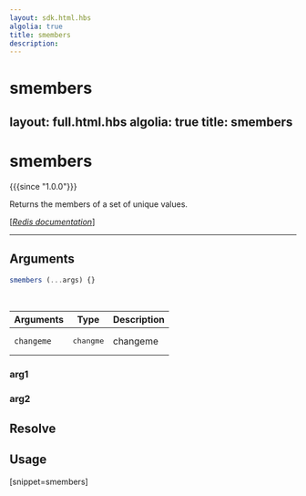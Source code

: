 ```yaml
---
layout: sdk.html.hbs
algolia: true
title: smembers
description:
---
```


# smembers
layout: full.html.hbs
algolia: true
title: smembers
---

# smembers

{{{since "1.0.0"}}}

Returns the members of a set of unique values.

[[_Redis documentation_]](https://redis.io/commands/smembers)


---

## Arguments

```js
smembers (...args) {}

```

<br/>

| Arguments    | Type    | Description |
|--------------|---------|-------------|
| ``changeme`` | <pre>changme</pre> | changeme    |

### arg1

### arg2

## Resolve

## Usage

[snippet=smembers]
